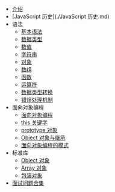 * [介绍](./README.md)
* [JavaScript 历史](./JavaScript 历史.md)
* 语法
  * [基本语法](./语法/基本语法.md)
  * [数据类型](./语法/数据类型.md)
  * [数值](./语法/数值.md)
  * [字符串](./语法/字符串.md)
  * [对象](./语法/对象.md)
  * [数组](./语法/数组.md)
  * [函数](./语法/函数.md)
  * [运算符](./语法/运算符.md)
  * [数据类型转换](./语法/数据类型转换.md)
  * [错误处理机制](./语法/错误处理机制.md)
* 面向对象编程
  * [面向对象编程](./面向对象编程/JS面向对象概述.md)
  * [this 关键字](./面向对象编程/this关键字.md)
  * [prototype 对象](./面向对象编程/prototype对象.md)
  * [Object 对象与继承](./面向对象编程/Object对象与继承.md)
  * [面向对象编程的模式](./面向对象编程/面向对象编程的模式.md)
* 标准库
  * [Object 对象](./标准库/Object对象.md)
  * [Array 对象](./标准库/Array对象.md)
  * [包装对象](./标准库/Array对象.md)
* [面试问题合集](./面试问题合集.md)